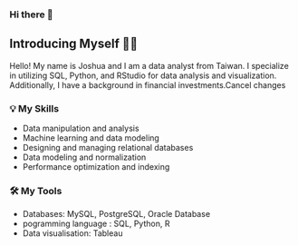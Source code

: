 ### Hi there 👋

## Introducing Myself 🙋🏻‍

Hello! My name is Joshua and I am a data analyst from Taiwan. I specialize in utilizing SQL, Python, and RStudio for data analysis and visualization. Additionally, I have a background in financial investments.Cancel changes

### 💡 My Skills

- Data manipulation and analysis
- Machine learning and data modeling
- Designing and managing relational databases
- Data modeling and normalization 
- Performance optimization and indexing 

### 🛠️ My Tools

- Databases: MySQL, PostgreSQL, Oracle Database
- pogramming language : SQL, Python, R
- Data visualisation: Tableau 





<!--
**Joshua-Kao/Joshua-Kao** is a ✨ _special_ ✨ repository because its `README.md` (this file) appears on your GitHub profile.

Here are some ideas to get you started:

- 🔭 I’m currently working on ...
- 🌱 I’m currently learning ...
- 👯 I’m looking to collaborate on ...
- 🤔 I’m looking for help with ...
- 💬 Ask me about ...
- 📫 How to reach me: ...
- 😄 Pronouns: ...
- ⚡ Fun fact: ...
-->
